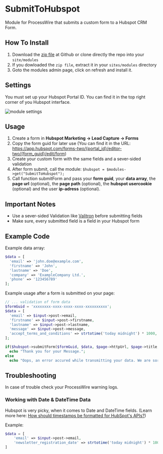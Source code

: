 # SubmitToHubspot
Module for ProcessWire that submits a custom form to a Hubspot CRM Form.

## How To Install
1. Download the [zip file](https://github.com/danielstieber/SubmitToHubspot/archive/master.zip) at Github or clone directly the repo into your `site/modules`
2. If you dowloaded the `zip file`, extract it in your `sites/modules` directory
3. Goto the modules admin page, click on refresh and install it.

## Settings
You must set up your Hubspot Portal ID. You can find it in the top right corner of you Hubspot interface. 

![module settings](https://i.imgur.com/qvlNhUJ.png)

## Usage
1. Create a form in **Hubspot Marketing -> Lead Capture -> Forms**
2. Copy the form guid for later use (You can find it in the URL: https://app.hubspot.com/forms-two/{portal_id}/editor-two/{form_guid}/edit/form)
3. Create your custom form with the same fields and a sever-sided validation
4. After form submit, call the module: `$hubspot = $modules->get("SubmitToHubspot");`
5. Call function submitForm and pass your **form guid**, your **data array**, the **page url** (optional), the **page path** (optional), the **hubspot usercookie** (optional) and the user **ip-adress** (optional).

## Important Notes
* Use a sever-sided Validation like [Valitron](https://github.com/vlucas/valitron) before submitting fields
* Make sure, every submitted field is a field in your Hubspot form

## Example Code
Example data array:
```PHP
$data = [
  'email' => 'john.doe@example.com',
  'firstname' => 'John',
  'lastname' => 'Doe',
  'company' => 'ExampleCompany Ltd.',
  'phone' => '123456789'
];
```

Example usage after a form is submitted on your page:
```PHP
// ... validation of form data
$formGuid = 'xxxxxxxx-xxxx-xxxx-xxxx-xxxxxxxxxx';
$data = [
  'email' => $input->post->email,
  'firstname' => $input->post->firstname,
  'lastname' => $input->post->lastname,
  'message' => $input->post->message,
  'accept_terms_and_conditions' => strtotime('today midnight') * 1000, // Date fields in Hubspot require a timestamps in miliseconds from midnight
];

if($hubspot->submitForm($formGuid, $data, $page->httpUrl, $page->title, $_COOKIE['hubspotutk'], $_SERVER['REMOTE_ADDR']))
  echo "Thank you for your Message.";
else
  echo "Oops, an error accured while transmitting your data. We are sorry for the inconvinience. For your own security, your data has not been saved. Why not contact us directly at office@companyemail.com and we have talk about your request, while our IT-team is fixing the problem?";
```

## Troubleshooting 
In case of trouble check your ProcessWire warning logs.

### Working with Date & DateTime Data
Hubspot is very picky, when it comes to Date and DateTime fields. (Learn more here: [How should timestamps be formatted for HubSpot's APIs?](https://developers.hubspot.com/docs/faq/how-should-timestamps-be-formatted-for-hubspots-apis))

Example:
```PHP
$data = [
 	'email' => $input->post->email,
 	'newsletter_registration_date' => strtotime('today midnight') * 1000, // in that case, newsletter_registration_date is a Hubspot Datepicker property
]
```
